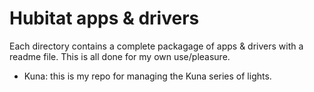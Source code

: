 # Hubitat apps & drivers

Each directory contains a complete packagage of apps & drivers with a readme file.   This is all done for my own use/pleasure.

* Kuna:  this is my repo for managing the Kuna series of lights.

